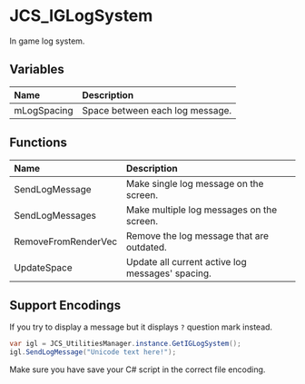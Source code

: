 # JCS_IGLogSystem

In game log system.

## Variables

| Name        | Description                     |
|:------------|:--------------------------------|
| mLogSpacing | Space between each log message. |

## Functions

| Name                | Description                                      |
|:--------------------|:-------------------------------------------------|
| SendLogMessage      | Make single log message on the screen.           |
| SendLogMessages     | Make multiple log messages on the screen.        |
| RemoveFromRenderVec | Remove the log message that are outdated.        |
| UpdateSpace         | Update all current active log messages' spacing. |

## Support Encodings

If you try to display a message but it displays `?` question mark instead.

```cs
var igl = JCS_UtilitiesManager.instance.GetIGLogSystem();
igl.SendLogMessage("Unicode text here!");
```

Make sure you have save your C# script in the correct file encoding.
